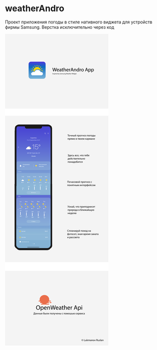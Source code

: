 # weatherAndro
Проект приложения погоды в стиле нативного виджета для устройств фирмы Samsung. Верстка исключительно через код

![alt text](Presentation.png "WeatherAndro")
